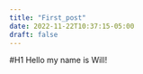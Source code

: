 ```yaml
---
title: "First_post"
date: 2022-11-22T10:37:15-05:00
draft: false
---
```

#H1 Hello my name is Will!
